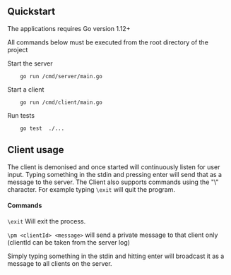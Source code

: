 ## Quickstart
The applications requires Go version 1.12+

All commands below must be executed from the root directory of the project

Start the server
```$xslt
    go run /cmd/server/main.go
```

Start a client
```$xslt
    go run /cmd/client/main.go
```

Run tests
```$xslt
    go test  ./...
```

## Client usage

The client is demonised and once started will continuously listen for user input.
Typing something in the stdin and pressing enter will send that as a message to the server.
The Client also supports commands using the "\\" character. For example typing `\exit` will quit the program.

#### Commands

`\exit` Will exit the process.

`\pm <clientId> <message>` will send a private message to that client only (clientId can be taken from the server log)

Simply typing something in the stdin and hitting enter will broadcast it as a message to all clients on the server.